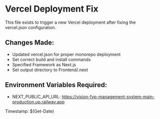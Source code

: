 # Vercel Deployment Fix

This file exists to trigger a new Vercel deployment after fixing the vercel.json configuration.

## Changes Made:
- Updated vercel.json for proper monorepo deployment
- Set correct build and install commands
- Specified Framework as Next.js
- Set output directory to Frontend/.next

## Environment Variables Required:
- NEXT_PUBLIC_API_URL: https://vision-fyp-management-system-main-production.up.railway.app

Timestamp: $(Get-Date)
